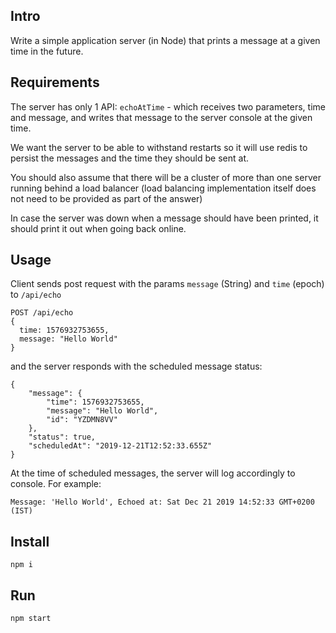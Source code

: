 ## Intro

Write a simple application server (in Node) that prints a message at a given time in the future.

## Requirements
The server has only 1 API:
`echoAtTime` - which receives two parameters, time and message, and writes that message to the server console at the given time.

We want the server to be able to withstand restarts so it will use redis to persist the messages and the time they should be sent at.

You should also assume that there will be a cluster of more than one server running behind a load balancer (load balancing implementation itself does not need to be provided as part of the answer)

In case the server was down when a message should have been printed, it should print it out when going back online.

## Usage
Client sends post request with the params `message` (String) and `time` (epoch) to `/api/echo`
```
POST /api/echo
{
  time: 1576932753655,
  message: "Hello World"
}
```

and the server responds with the scheduled message status:

```
{
    "message": {
        "time": 1576932753655,
        "message": "Hello World",
        "id": "YZDMN8VV"
    },
    "status": true,
    "scheduledAt": "2019-12-21T12:52:33.655Z"
}
```
At the time of scheduled messages, the server will log accordingly to console. 
For example:
```
Message: 'Hello World', Echoed at: Sat Dec 21 2019 14:52:33 GMT+0200 (IST)
```

## Install
```
npm i
```

## Run
```
npm start
```
